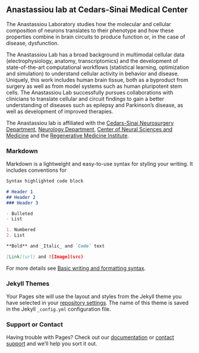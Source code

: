## Anastassiou lab at Cedars-Sinai Medical Center

The Anastassiou Laboratory studies how the molecular and cellular composition of neurons translates to their phenotype and how these properties combine in brain circuits to produce function or, in the case of disease, dysfunction.

The Anastassiou Lab has a broad background in multimodal cellular data (electrophysiology, anatomy, transcriptomics) and the development of state-of-the-art computational workflows (statistical learning, optimization and simulation) to understand cellular activity in behavior and disease. Uniquely, this work includes human brain tissue, both as a byproduct from surgery as well as from model systems such as human pluripotent stem cells. The Anastassiou Lab successfully pursues collaborations with clinicians to translate cellular and circuit findings to gain a better understanding of diseases such as epilepsy and Parkinson’s disease, as well as development of improved therapies.

The Anastassiou lab is affiliated with the [Cedars-Sinai Neurosurgery Department](https://www.cedars-sinai.edu/research/departments-institutes/neurosurgery.html), [Neurology Department](https://www.cedars-sinai.edu/research/departments-institutes/neurology.html), [Center of Neural Sciences and Medicine](https://www.cedars-sinai.edu/research/areas/neural-science.html) and the [Regenerative Medicine Institute](https://www.cedars-sinai.edu/research/departments-institutes/regenerative-medicine.html).

### Markdown

Markdown is a lightweight and easy-to-use syntax for styling your writing. It includes conventions for

```markdown
Syntax highlighted code block

# Header 1
## Header 2
### Header 3

- Bulleted
- List

1. Numbered
2. List

**Bold** and _Italic_ and `Code` text

[Link](url) and ![Image](src)
```

For more details see [Basic writing and formatting syntax](https://docs.github.com/en/github/writing-on-github/getting-started-with-writing-and-formatting-on-github/basic-writing-and-formatting-syntax).

### Jekyll Themes

Your Pages site will use the layout and styles from the Jekyll theme you have selected in your [repository settings](https://github.com/anastassiou-team/ateam_website/settings/pages). The name of this theme is saved in the Jekyll `_config.yml` configuration file.

### Support or Contact

Having trouble with Pages? Check out our [documentation](https://docs.github.com/categories/github-pages-basics/) or [contact support](https://support.github.com/contact) and we’ll help you sort it out.
